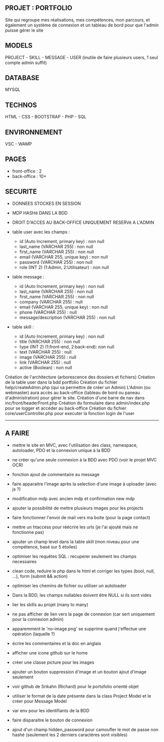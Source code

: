 ## PROJET : PORTFOLIO
Site qui regroupe mes réalisations, mes compétences, mon parcours, et également un système de connexion et un tableau de bord pour que l'admin puisse gérer le site

## MODELS
PROJECT - SKILL - MESSAGE - USER (inutile de faire plusieurs users, 1 seul compte admin suffit)

## DATABASE
MYSQL

## TECHNOS
HTML - CSS - BOOTSTRAP - PHP - SQL

## ENVIRONNEMENT
VSC - WAMP

## PAGES
- front-office : 2
- back-office : 10+

## SECURITE
- DONNEES STOCKES EN SESSION
- MDP HASHé DANS LA BDD
- DROIT D'ACCES AU BACK-OFFICE UNIQUEMENT RESERVé A L'ADMIN

- table user avec les champs :
    - id (Auto Increment, primary key)      : non null
    - last_name (VARCHAR 255)               : non null
    - first_name (VARCHAR 255)              : non null
    - email (VARCHAR 255, unique key)       : non null
    - password (VARCHAR 255)                : non null
    - role (INT 2) (1:Admin, 2:Utilisateur) : non null

- table message :
    - id (Auto Increment, primary key)      : non null
    - last_name (VARCHAR 255)               : non null
    - first_name (VARCHAR 255)              : non null
    - company (VARCHAR 255)                 : null
    - email (VARCHAR 255, unique key)       : non null
    - phone (VARCHAR 255)                   : null
    - message/description (VARCHAR 255)     : non null

- table skill :
    - id (Auto Increment, primary key)      : non null
    - title (VARCHAR 255)                   : non null
    - type (INT 2) (1:front-end, 2:back-end): non null
    - text (VARCHAR 255)                    : null
    - image (VARCHAR 255)                   : null
    - link (VARCHAR 255)                    : null
    - active (Boolean)                      : non null

Création de l'architecture (arborescence des dossiers et fichiers)
Création de la table user dans la bdd portfolio
Création du fichier help/createAdmin.php (qui va permettre de créer un Admin)
L'Admin (ou webmaster) aura accès au back-office (tableau de bord ou paneau d'administration) pour gérer le site.
Création d'une barre de nav dans inc/front/headerFront.php
Création du formulaire dans admin/index.php pour se logger et accéder au back-office
Création du fichier core/userController.php pour executer la fonction login de l'user

____________________________________

## A FAIRE
- mettre le site en MVC, avec l'utilisation des class, namespace, autoloader, PDO et la connexion unique à la BDD

- ne créer qu'une seule connexion à la BDD avec PDO (voir le projet MVC OCR)
- fonction ajout de commentaire au message
- faire apparaitre l'image après la selection d'une image à uploader (avec js ?)
- modification mdp avec ancien mdp et confirmation new mdp
- ajouter la possibilité de mettre plusieurs images pour les projects
- faire fonctionner l'envoi de mail vers ma boite (pour la page contact)
- mettre un htaccess pour réécrire les urls (je l'ai ajouté mais ne fonctionne pas)
- ajouter un champ level dans la table skill (mon niveau pour une compétence, basé sur 5 étoiles)
- optimiser les requêtes SQL : recuperer seulement les champs necessaires
- clean code, reduire le php dans le html et corriger les types (bool, null, ...), form (submit && action)
- optimiser les chemins de fichier ou utiliser un autoloader
- Dans la BDD, les champs nullables doivent être NULL si ils sont vides
- lier les skills au projet (many to many)
- ne pas afficher de lien vers la page de connexion (car sert uniquement pour la connexion admin)
- apparemment le 'no-image.png' se supprime quand j'effectue une opération (laquelle ?)
- écrire les commentaires et la doc en anglais
- afficher une icone github sur le home
- créer une classe picture pour les images
- ajouter un bouton suppression d'image et un bouton ajout d'image seulement
- voir github de Srikahn (Richard) pour le portofolio orienté objet
- utiliser le format de la date présente dans la class Project Model et le créer pour Message Model
- var env pour les identifiants de la BDD
- faire disparaitre le bouton de connexion
- ajout d'un champ hidden_password pour camoufler le mot de passe non hashé (seulement les 2 derniers caractères sont visibles)